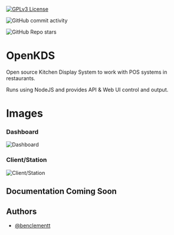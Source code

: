 [![GPLv3 License](https://img.shields.io/badge/License-GPL%20v3-yellow.svg)](https://opensource.org/licenses/)

![GitHub commit activity](https://img.shields.io/github/commit-activity/m/benclementt/openkds)

![GitHub Repo stars](https://img.shields.io/github/stars/benclementt/openkds?style=social)


# OpenKDS

Open source Kitchen Display System to work with POS systems in restaurants. 

Runs using NodeJS and provides API & Web UI control and output.

# Images
### Dashboard
![Dashboard](https://ben.xonos.uk/KexZgf5.png)

### Client/Station
![Client/Station](https://ben.xonos.uk/wFSOXtr.png)
## Documentation Coming Soon


## Authors

- [@benclementt](https://www.github.com/benclementt)


